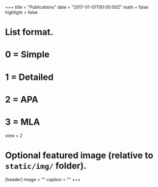 +++
title = "Publications"
date = "2017-01-01T00:00:00Z"
math = false
highlight = false

# List format.
#   0 = Simple
#   1 = Detailed
#   2 = APA
#   3 = MLA
view = 2

# Optional featured image (relative to `static/img/` folder).
[header]
image = ""
caption = ""
+++
